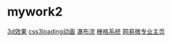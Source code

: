 # mywork2
<a href="github.com/309166513/myworks/tree/gh-pages/3d效果">3d效果</a>
<a href="github.com/309166513/myworks/tree/gh-pages/css3loading动画">css3loading动画</a>
<a href="github.com/309166513/myworks/tree/gh-pages/pubuliu">瀑布流</a>
<a href="github.com/309166513/myworks/tree/gh-pages/栅格系统">栅格系统</a>
<a href="github.com/309166513/myworks/tree/gh-pages/网易微专业主页">网易微专业主页</a>